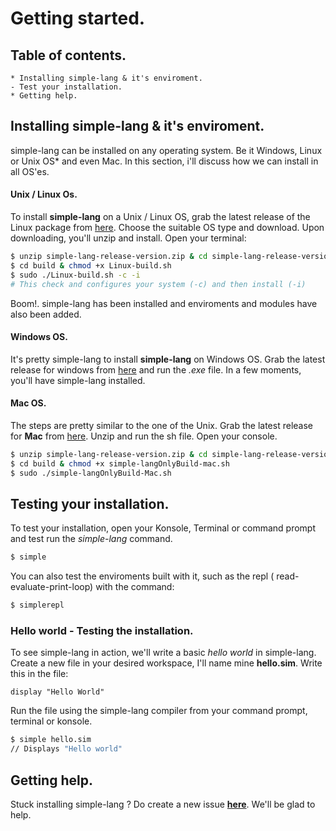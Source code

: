# Getting started.
## Table of contents.
    * Installing simple-lang & it's enviroment.
    - Test your installation.
    * Getting help.
## Installing simple-lang & it's enviroment.
simple-lang can be installed on any operating system. Be it Windows, Linux or Unix OS* and even Mac. In this section, i'll discuss how we can install in all OS'es.
#### Unix / Linux Os.
To install **simple-lang** on a Unix / Linux OS, grab the latest release of the Linux package from [here](https://github.com/simple-lang/simple/releases). Choose the suitable OS type and download.
Upon downloading, you'll unzip and install. Open your terminal:
```sh
$ unzip simple-lang-release-version.zip & cd simple-lang-release-version
$ cd build & chmod +x Linux-build.sh 
$ sudo ./Linux-build.sh -c -i
# This check and configures your system (-c) and then install (-i)
```
Boom!. simple-lang has been installed and enviroments and modules have also been added.

#### Windows OS.
It's pretty simple-lang to install **simple-lang** on Windows OS. Grab the latest release for windows from [here](https://github.com/simple-lang/simple-lang/releases) and run the *.exe* file. In a few moments, you'll have simple-lang installed.

#### Mac OS.
The steps are pretty similar to the one of the Unix. Grab the latest release for **Mac** from [here](https://github.com/simple-lang/simple-lang/releases). Unzip and run the sh file. Open your console.
```sh
$ unzip simple-lang-release-version.zip & cd simple-lang-release-version
$ cd build & chmod +x simple-langOnlyBuild-mac.sh
$ sudo ./simple-langOnlyBuild-Mac.sh
```

## Testing your installation.
To test your installation, open your Konsole, Terminal or command prompt and test run the *simple-lang* command.
```sh
$ simple
```
You can also test the enviroments built with it, such as the repl ( read-evaluate-print-loop) with the command:
```sh
$ simplerepl
```

### Hello world - Testing the installation.
To see simple-lang in action, we'll write a basic *hello world* in simple-lang. Create a new file in your desired workspace, I'll name mine __hello.sim__. Write this in the file:
```
display "Hello World"
```
Run the file using the simple-lang compiler from your command prompt, terminal or konsole.
```sh
$ simple hello.sim
// Displays "Hello world"
```

## Getting help.
Stuck installing  simple-lang ? Do create a new issue **[here](https://github.com/simple-lang/simple/issues)**. We'll be glad to help.